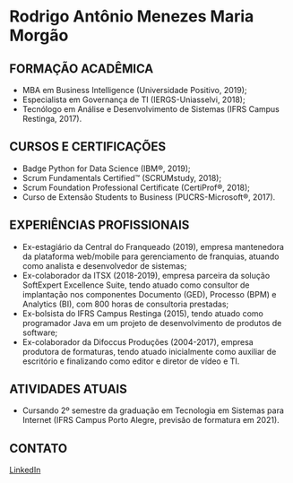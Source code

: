 # Rodrigo Antônio Menezes Maria Morgão

## FORMAÇÃO ACADÊMICA
-	MBA em Business Intelligence (Universidade Positivo, 2019);
-	Especialista em Governança de TI (IERGS-Uniasselvi, 2018);
-	Tecnólogo em Análise e Desenvolvimento de Sistemas (IFRS Campus Restinga, 2017).

## CURSOS E CERTIFICAÇÕES
-	Badge Python for Data Science (IBM®, 2019);
-	Scrum Fundamentals Certified™ (SCRUMstudy, 2018);
-	Scrum Foundation Professional Certificate (CertiProf®, 2018);
-	Curso de Extensão Students to Business (PUCRS-Microsoft®, 2017).

## EXPERIÊNCIAS PROFISSIONAIS
-	Ex-estagiário da Central do Franqueado (2019), empresa mantenedora da plataforma web/mobile para gerenciamento de franquias, atuando como analista e desenvolvedor de sistemas;
-	Ex-colaborador da ITSX (2018-2019), empresa parceira da solução SoftExpert Excellence Suite, tendo atuado como consultor de implantação nos componentes Documento (GED), Processo (BPM) e Analytics (BI), com 800 horas de consultoria prestadas;
-	Ex-bolsista do IFRS Campus Restinga (2015), tendo atuado como programador Java em um projeto de desenvolvimento de produtos de software;
-	Ex-colaborador da Difoccus Produções (2004-2017), empresa produtora de formaturas, tendo atuado inicialmente como auxiliar de escritório e finalizando como editor e diretor de vídeo e TI.

## ATIVIDADES ATUAIS
-	Cursando 2º semestre da graduação em Tecnologia em Sistemas para Internet (IFRS Campus Porto Alegre, previsão de formatura em 2021).

## CONTATO
[LinkedIn](https://www.linkedin.com/in/rodrigomaria/)

